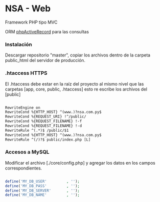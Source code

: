 # NSA - Web

Framework PHP tipo MVC

ORM [phpActiveRecord](http://www.phpactiverecord.org/) para las consultas

### Instalación

Descargar repositorio "master", copiar los archivos dentro de la carpeta public_html del servidor 
de producción.

### .htaccess HTTPS

El .htaccess debe estar en la raíz del proyecto al mismo nivel que las carpetas [app, core, public, .htaccess] esto re escribe los archivos del [public]

```txt

RewriteEngine on
RewriteCond %{HTTP_HOST} ^(www.)?nsa.com.py$
RewriteCond %{REQUEST_URI} !^/public/
RewriteCond %{REQUEST_FILENAME} !-f
RewriteCond %{REQUEST_FILENAME} !-d
RewriteRule ^(.*)$ /public/$1
RewriteCond %{HTTP_HOST} ^(www.)?nsa.com.py$
RewriteRule ^(/)?$ public/index.php [L]

```


### Accesos a MySQL

Modificar el archivo [./core/config.php] y agregar los datos en los campos correspondientes.

```php

define('MY_DB_USER'			, '');	 					
define('MY_DB_PASS'			, ''); 						
define('MY_DB_SERVER'		, ''); 	
define('MY_DB_NAME'			, '');

```